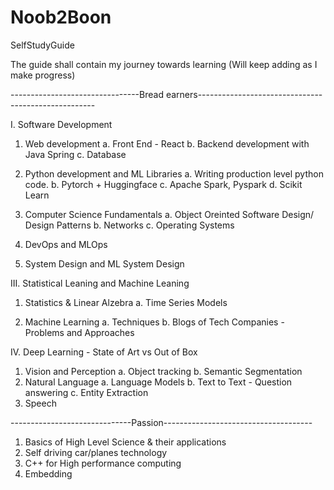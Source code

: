 # Noob2Boon
SelfStudyGuide


The guide shall contain my journey towards learning (Will keep adding as I make progress)

--------------------------------Bread earners----------------------------------------------------

I. Software Development

  1. Web development
    a. Front End - React
    b. Backend development with Java Spring
    c. Database 

  2. Python development and ML Libraries
     a. Writing production level python code.
     b. Pytorch + Huggingface
     c. Apache Spark, Pyspark
     d. Scikit Learn

  3. Computer Science Fundamentals
    a. Object Oreinted Software Design/ Design Patterns
    b. Networks
    c. Operating Systems

  4. DevOps and MLOps
  
  5. System Design and ML System Design


III. Statistical Leaning and Machine Leaning 

  1. Statistics & Linear Alzebra
     a. Time Series Models
     
  2. Machine Learning
    a. Techniques
    b. Blogs of Tech Companies - Problems and Approaches

IV. Deep Learning - State of Art vs Out of Box
  1. Vision and Perception
     a. Object tracking
     b. Semantic Segmentation
  2. Natural Language
     a. Language Models
     b. Text to Text - Question answering
     c. Entity Extraction
  3. Speech


------------------------------Passion------------------------------------- 

1. Basics of High Level Science & their applications
2. Self driving car/planes technology
3. C++ for High performance computing
4. Embedding 
